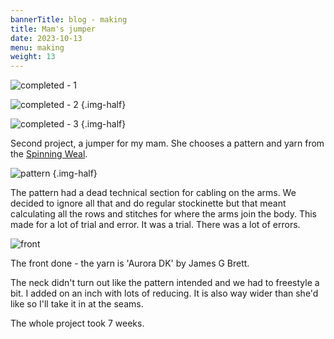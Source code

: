```yaml
---
bannerTitle: blog - making
title: Mam's jumper
date: 2023-10-13
menu: making
weight: 13
---
```


![completed - 1](/images/stuff/mam-jumper-1.jpg)

![completed - 2](/images/stuff/mam-jumper-2.jpg)
{.img-half}

![completed - 3](/images/stuff/mam-jumper-3.jpg)
{.img-half}

Second project, a jumper for my mam. She chooses a pattern and yarn from
the [Spinning Weal](https://spinningweal.co.uk/).

![pattern](/images/stuff/mam-jumper-pattern.jpg)
{.img-half}

The pattern had a dead technical section for cabling on the arms. We decided to
ignore all that and do regular stockinette but that meant calculating all the
rows and stitches for where the arms join the body. This made for a lot of
trial and error. It was a trial. There was a lot of errors.

![front](/images/stuff/mam-jumper-front.jpg)

The front done - the yarn is 'Aurora DK' by James G Brett.

The neck didn't turn out like the pattern intended and we had to freestyle a
bit. I added on an inch with lots of reducing. It is also way wider than she'd
like so I'll take it in at the seams.

The whole project took 7 weeks.
